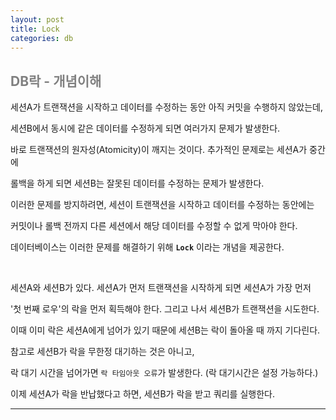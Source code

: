 ```yaml
---
layout: post
title: Lock
categories: db
---
```


## <span style="color:gray">DB락 - 개념이해</span>

세션A가 트랜잭션을 시작하고 데이터를 수정하는 동안 아직 커밋을 수행하지 않았는데,

세션B에서 동시에 같은 데이터를 수정하게 되면 여러가지 문제가 발생한다. 

바로 트랜잭션의 원자성(Atomicity)이 깨지는 것이다. 추가적인 문제로는 세션A가 중간에

롤백을 하게 되면 세션B는 잘못된 데이터를 수정하는 문제가 발생한다.

이러한 문제를 방지하려면, 세션이 트랜잭션을 시작하고 데이터를 수정하는 동안에는 

커밋이나 롤백 전까지 다른 세션에서 해당 데이터를 수정할 수 없게 막아야 한다.

데이터베이스는 이러한 문제를 해결하기 위해 **`Lock`** 이라는 개념을 제공한다. 

<br>

세션A와 세션B가 있다. 세션A가 먼저 트랜잭션을 시작하게 되면 세션A가 가장 먼저

'첫 번째 로우'의 락을 먼저 획득해야 한다. 그리고 나서 세션B가 트랜잭션을 시도한다.

이때 이미 락은 세션A에게 넘어가 있기 때문에 세션B는 락이 돌아올 때 까지 기다린다.

참고로 세션B가 락을 무한정 대기하는 것은 아니고, 

락 대기 시간을 넘어가면 `락 타임아웃 오류`가 발생한다. (락 대기시간은 설정 가능하다.)

이제 세션A가 락을 반납했다고 하면, 세션B가 락을 받고 쿼리를 실행한다.

---